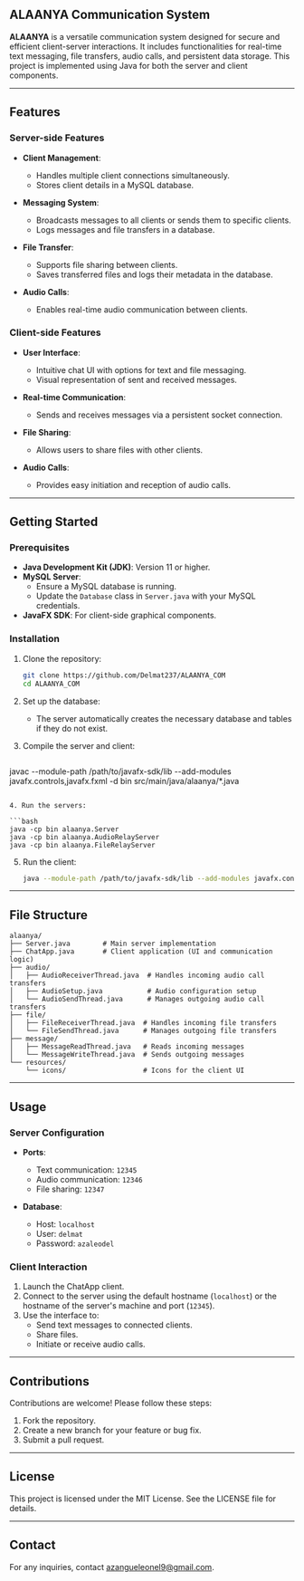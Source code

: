 ## ALAANYA Communication System

**ALAANYA** is a versatile communication system designed for secure and efficient client-server interactions. It includes functionalities for real-time text messaging, file transfers, audio calls, and persistent data storage. This project is implemented using Java for both the server and client components.

---

## Features

### Server-side Features

- **Client Management**:
  - Handles multiple client connections simultaneously.
  - Stores client details in a MySQL database.

- **Messaging System**:
  - Broadcasts messages to all clients or sends them to specific clients.
  - Logs messages and file transfers in a database.

- **File Transfer**:
  - Supports file sharing between clients.
  - Saves transferred files and logs their metadata in the database.

- **Audio Calls**:
  - Enables real-time audio communication between clients.

### Client-side Features

- **User Interface**:
  - Intuitive chat UI with options for text and file messaging.
  - Visual representation of sent and received messages.

- **Real-time Communication**:
  - Sends and receives messages via a persistent socket connection.

- **File Sharing**:
  - Allows users to share files with other clients.

- **Audio Calls**:
  - Provides easy initiation and reception of audio calls.

---

## Getting Started

### Prerequisites

- **Java Development Kit (JDK)**: Version 11 or higher.
- **MySQL Server**:
  - Ensure a MySQL database is running.
  - Update the `Database` class in `Server.java` with your MySQL credentials.
- **JavaFX SDK**: For client-side graphical components.

### Installation

1. Clone the repository:

   ```bash
   git clone https://github.com/Delmat237/ALAANYA_COM
   cd ALAANYA_COM
   ```

2. Set up the database:

   - The server automatically creates the necessary database and tables if they do not exist.

3. Compile the server and client:

   ```bash
  javac --module-path /path/to/javafx-sdk/lib --add-modules javafx.controls,javafx.fxml -d bin src/main/java/alaanya/*.java
   ```

4. Run the servers:

   ```bash
   java -cp bin alaanya.Server
   java -cp bin alaanya.AudioRelayServer
   java -cp bin alaanya.FileRelayServer
   ```

5. Run the client:

   ```bash
   java --module-path /path/to/javafx-sdk/lib --add-modules javafx.controls,javafx.fxml -cp bin alaanya.ChatApp
   ```

---

## File Structure

```plaintext
alaanya/
├── Server.java        # Main server implementation
├── ChatApp.java       # Client application (UI and communication logic)
├── audio/
│   ├── AudioReceiverThread.java  # Handles incoming audio call transfers
│   ├── AudioSetup.java           # Audio configuration setup
│   └── AudioSendThread.java      # Manages outgoing audio call transfers
├── file/
│   ├── FileReceiverThread.java  # Handles incoming file transfers
│   └── FileSendThread.java      # Manages outgoing file transfers
├── message/
│   ├── MessageReadThread.java   # Reads incoming messages
│   └── MessageWriteThread.java  # Sends outgoing messages
└── resources/
    └── icons/                   # Icons for the client UI
```

---

## Usage

### Server Configuration

- **Ports**:
  - Text communication: `12345`
  - Audio communication: `12346`
  - File sharing: `12347`

- **Database**:
  - Host: `localhost`
  - User: `delmat`
  - Password: `azaleodel`

### Client Interaction

1. Launch the ChatApp client.
2. Connect to the server using the default hostname (`localhost`) or the hostname of the server's machine and port (`12345`).
3. Use the interface to:
   - Send text messages to connected clients.
   - Share files.
   - Initiate or receive audio calls.

---

## Contributions

Contributions are welcome! Please follow these steps:

1. Fork the repository.
2. Create a new branch for your feature or bug fix.
3. Submit a pull request.

---

## License

This project is licensed under the MIT License. See the LICENSE file for details.

---

## Contact

For any inquiries, contact [azangueleonel9@gmail.com](mailto:azangueleonel9@gmail.com).

